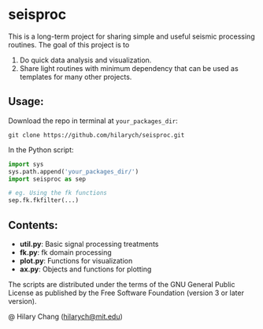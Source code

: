 # seisproc

This is a long-term project for sharing simple and useful seismic processing routines. The goal of this project is to 

1. Do quick data analysis and visualization.
2. Share light routines with minimum dependency that can be used as templates for many other projects.

## Usage:

Download the repo in terminal at `your_packages_dir`:
```console
git clone https://github.com/hilarych/seisproc.git
```

In the Python script:
```python
import sys
sys.path.append('your_packages_dir/')
import seisproc as sep

# eg. Using the fk functions
sep.fk.fkfilter(...) 
```



## Contents:

- **util.py**: Basic signal processing treatments
- **fk.py**: fk domain processing
- **plot.py**: Functions for visualization
- **ax.py**: Objects and functions for plotting


The scripts are distributed under the terms of the GNU General Public License as 
published by the Free Software Foundation (version 3 or later version).

@ Hilary Chang ([hilarych@mit.edu](hilarych@mit.edu))

